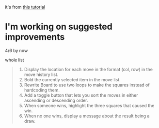 it's from [this tutorial](https://reactjs.org/tutorial/tutorial.html)

# I'm working on suggested improvements 
4/6 by now

whole list

>   1. Display the location for each move in the format (col, row) in the move history list.
>   2. Bold the currently selected item in the move list.
>   3. Rewrite Board to use two loops to make the squares instead of hardcoding them.
>   4. Add a toggle button that lets you sort the moves in either ascending or descending order.
>   5. When someone wins, highlight the three squares that caused the win.
>   6. When no one wins, display a message about the result being a draw.

